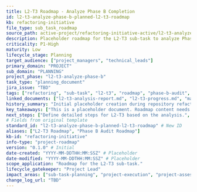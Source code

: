 ```yaml
---
title: L2-T3 Roadmap - Analyze Phase B Completion
id: l2-t3-analyze-phase-b-planned-l2-t3-roadmap
kb: refactoring-initiative
file_type: sub_task_roadmap
source_path: active-project/refactoring-initiative-active/l2-t3-analyze-phase-b-planned/l2-t3-roadmap.md
description: Placeholder roadmap for the L2-T3 sub-task to analyze Phase B completion. Content TBD.
criticality: P1-High
maturity: Low
lifecycle_stage: Planning
target_audience: ["project_managers", "technical_leads"]
primary_domain: "PROJECT"
sub_domain: "PLANNING"
project_phase: "l2-t3-analyze-phase-b"
task_type: "planning_document"
jira_issue: "TBD"
tags: ["refactoring", "sub-task", "l2-t3", "roadmap", "phase-b-audit", "status/planned"]
linked_documents: ["l2-t3-analysis-report.md", "l2-t3-progress.md", "master-roadmap.md"]
history_summary: "Initial placeholder creation during repository refactoring for L2-T3."
key_takeaways: ["This is a placeholder document. Roadmap content needs to be defined."]
next_steps: ["Define detailed steps for L2-T3 based on the analysis.", "Populate this roadmap."]
# Fields from original template
standard_id: "l2-t3-analyze-phase-b-planned-l2-t3-roadmap" # New ID
aliases: ["L2-T3 Roadmap", "Phase B Audit Roadmap"]
kb-id: "refactoring-initiative"
info-type: "project-roadmap"
version: "0.1.0" # Initial
date-created: "YYYY-MM-DDTHH:MM:SSZ" # Placeholder
date-modified: "YYYY-MM-DDTHH:MM:SSZ" # Placeholder
scope_application: "Roadmap for the L2-T3 sub-task."
lifecycle_gatekeeper: "Project Lead"
impact_areas: ["sub-task-planning", "project-execution", "project-assessment"]
change_log_url: "TBD"
---
```

